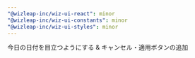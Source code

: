 ```yaml
---
"@wizleap-inc/wiz-ui-react": minor
"@wizleap-inc/wiz-ui-constants": minor
"@wizleap-inc/wiz-ui-styles": minor
---
```


今日の日付を目立つようにする & キャンセル・適用ボタンの追加
